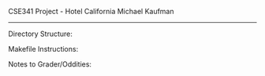 CSE341 Project - Hotel California
Michael Kaufman

------------------------------------

Directory Structure:

Makefile Instructions:

Notes to Grader/Oddities:

